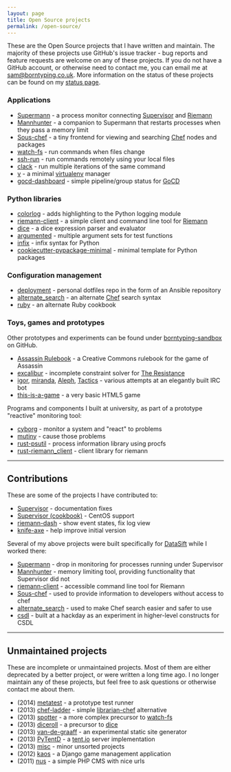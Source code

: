 ```yaml
---
layout: page
title: Open Source projects
permalink: /open-source/
---
```


These are the Open Source projects that I have written and maintain. The majority of these projects use GitHub's issue tracker - bug reports and feature requests are welcome on any of these projects. If you do not have a GitHub account, or otherwise need to contact me, you can email me at [sam@borntyping.co.uk](mailto:sam@borntyping.co.uk). More information on the status of these projects can be found on my [status page](http://docs.borntyping.io/en/latest/status.html).

### Applications

* [Supermann](https://github.com/borntyping/supermann) - a process monitor connecting [Supervisor](http://supervisord.org/) and [Riemann](http://riemann.io/)
* [Mannhunter](https://github.com/borntyping/mannhunter) - a companion to Supermann that restarts processes when they pass a memory limit
* [Sous-chef](https://github.com/borntyping/sous-chef) - a tiny frontend for viewing and searching [Chef](http://www.getchef.com/) nodes and packages
* [watch-fs](https://github.com/borntyping/watch-fs) - run commands when files change
* [ssh-run](https://github.com/borntyping/ssh-run) - run commands remotely using your local files
* [clack](https://github.com/borntyping/clack) - run multiple iterations of the same command
* [v](https://github.com/borntyping/v) - a minimal [virtualenv](https://virtualenv.pypa.io/en/latest/) manager
* [gocd-dashboard](https://github.com/datasift/gocd-dashboard) - simple pipeline/group status for [GoCD](http://gocd.io)

### Python libraries

* [colorlog](https://github.com/borntyping/python-colorlog) - adds highlighting to the Python logging module
* [riemann-client](https://github.com/borntyping/python-riemann-client) - a simple client and command line tool for [Riemann](http://riemann.io/)
* [dice](https://github.com/borntyping/python-dice) - a dice expression parser and evaluator
* [argumented](https://github.com/borntyping/python-argumented) - multiple argument sets for test functions
* [infix](https://github.com/borntyping/python-infix) - infix syntax for Python
* [cookiecutter-pypackage-minimal](https://github.com/borntyping/cookiecutter-pypackage-minimal) - minimal template for Python packages

### Configuration management

* [deployment](https://github.com/borntyping/deployment) - personal dotfiles repo in the form of an Ansible repository
* [alternate_search](https://github.com/borntyping/cookbook-alternate_search) - an alternate [Chef](http://www.getchef.com/) search syntax
* [ruby](https://github.com/borntyping/cookbook-ruby) - an alternate Ruby cookbook

### Toys, games and prototypes

Other prototypes and experiments can be found under [borntyping-sandbox](https://github.com/borntyping-sandbox) on GitHub.

* [Assassin Rulebook](https://github.com/aberassassin/rulebook) - a Creative Commons rulebook for the game of Assassin
* [excalibur](https://github.com/borntyping-sandbox/excalibur) - incomplete constraint solver for [The Resistance](http://boardgamegeek.com/boardgame/41114/the-resistance)
* [igor](https://github.com/borntyping-sandbox/igor), [miranda](https://github.com/borntyping-sandbox/miranda), [Aleph](https://github.com/borntyping-sandbox/aleph), [Tactics](https://github.com/borntyping-sandbox/tactics) - various attempts at an elegantly built IRC bot
* [this-is-a-game](https://github.com/borntyping/this-is-a-game) - a very basic HTML5 game

Programs and components I built at university, as part of a prototype "reactive" monitoring tool:

* [cyborg](https://github.com/borntyping/cyborg/) - monitor a system and "react" to problems
* [mutiny](https://github.com/borntyping/mutiny/) - cause those problems
* [rust-psutil](https://github.com/borntyping/rust-psutil) - process information library using procfs
* [rust-riemann_client](https://github.com/borntyping/rust-riemann_client) - client library for riemann

***

## Contributions

These are some of the projects I have contributed to:

* [Supervisor](https://github.com/Supervisor/supervisor/) - documentation fixes
* [Supervisor (cookbook)](https://github.com/poise/supervisor) - CentOS support
* [riemann-dash](https://github.com/aphyr/riemann-dash) - show event states, fix log view
* [knife-axe](https://github.com/faja/knife-axe) - help improve initial version

Several of my above projects were built specifically for [DataSift](http://datasift.com/) while I worked there:

* [Supermann](https://github.com/borntyping/supermann) - drop in monitoring for processes running under Supervisor
* [Mannhunter](https://github.com/borntyping/mannhunter) - memory limiting tool, providing functionality that Supervisor did not
* [riemann-client](https://github.com/borntyping/python-riemann-client) - accessible command line tool for Riemann
* [Sous-chef](https://github.com/borntyping/sous-chef) - used to provide information to developers without access to chef
* [alternate_search](https://github.com/borntyping/cookbook-alternate_search) - used to make Chef search easier and safer to use
* [csdl](https://github.com/borntyping/python-csdl) - built at a hackday as an experiment in higher-level constructs for CSDL

***

## Unmaintained projects

These are incomplete or unmaintained projects. Most of them are either deprecated by a better project, or were written a long time ago. I no longer maintain any of these projects, but feel free to ask questions or otherwise contact me about them.

* (2014) [metatest](https://github.com/borntyping/metatest) - a prototype test runner
* (2013) [chef-ladder](https://github.com/borntyping/chef-ladder) - simple [librarian-chef](https://github.com/applicationsonline/librarian-chef) alternative
* (2013) [spotter](https://github.com/borntyping/spotter) - a more complex precursor to [watch-fs](https://github.com/borntyping/watch-fs) 
* (2013) [diceroll](https://github.com/borntyping/diceroll) - a precursor to [dice](https://github.com/borntyping/python-dice)
* (2013) [van-de-graaff](https://github.com/borntyping-sandbox/van-de-graaff) - an experimental static site generator
* (2013) [PyTentD](https://github.com/pytent/pytentd) - a [tent.io](https://tent.io/) server implementation
* (2013) [misc](https://github.com/borntyping/misc) - minor unsorted projects
* (2012) [kaos](https://github.com/borntyping/django-kaos) - a Django game management application
* (2011) [nus](https://github.com/borntyping/nus) - a simple PHP CMS with nice urls
